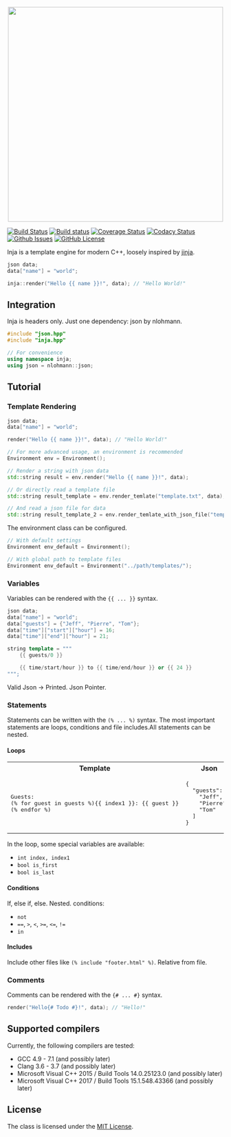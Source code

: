 [<div align="center"><img width="500" src="https://raw.githubusercontent.com/pantor/inja/master/doc/logo.jpg"></div>](https://github.com/pantor/inja/releases)



[![Build Status](https://travis-ci.org/pantor/inja.svg?branch=master)](https://travis-ci.org/pantor/inja)
[![Build status](https://ci.appveyor.com/api/projects/status/qtgniyyg6fn8ich8?svg=true)](https://ci.appveyor.com/project/pantor/inja)
[![Coverage Status](https://img.shields.io/coveralls/pantor/inja.svg)](https://coveralls.io/r/pantor/inja)
[![Codacy Status](https://api.codacy.com/project/badge/Grade/aa2041f1e6e648ae83945d29cfa0da17)](https://www.codacy.com/app/pantor/inja?utm_source=github.com&amp;utm_medium=referral&amp;utm_content=pantor/inja&amp;utm_campaign=Badge_Grade)
[![Github Issues](https://img.shields.io/github/issues/pantor/inja.svg)](http://github.com/pantor/inja/issues)
[![GitHub License](https://img.shields.io/badge/license-MIT-blue.svg)](https://raw.githubusercontent.com/pantor/inja/master/LICENSE)


Inja is a template engine for modern C++, loosely inspired by [jinja](http://jinja.pocoo.org).

```c++
json data;
data["name"] = "world";

inja::render("Hello {{ name }}!", data); // "Hello World!"
```

## Integration

Inja is headers only. Just one dependency: json by nlohmann.

```c++
#include "json.hpp"
#include "inja.hpp"

// For convenience
using namespace inja;
using json = nlohmann::json;
```


## Tutorial


### Template Rendering
```c++
json data;
data["name"] = "world";

render("Hello {{ name }}!", data); // "Hello World!"

// For more advanced usage, an environment is recommended
Environment env = Environment();

// Render a string with json data
std::string result = env.render("Hello {{ name }}!", data);

// Or directly read a template file
std::string result_template = env.render_temlate("template.txt", data);

// And read a json file for data
std::string result_template_2 = env.render_temlate_with_json_file("template.txt", "data.json");
```

The environment class can be configured.
```c++
// With default settings
Environment env_default = Environment();

// With global path to template files
Environment env_default = Environment("../path/templates/");
```

### Variables

Variables can be rendered with the `{{ ... }}` syntax.

```c++
json data;
data["name"] = "world";
data["guests"] = {"Jeff", "Pierre", "Tom"};
data["time"]["start"]["hour"] = 16;
data["time"]["end"]["hour"] = 21;

string template = """
    {{ guests/0 }}

    {{ time/start/hour }} to {{ time/end/hour }} or {{ 24 }}
""";
```

Valid Json -> Printed. Json Pointer.


### Statements

Statements can be written with the `(% ... %)` syntax. The most important statements are loops, conditions and file includes.All statements can be nested.

#### Loops

<table>
	<tbody>
		<tr>
      		<th>Template</th>
      		<th>Json</th>
      		<th>Result</th>
    	</tr>
		<tr>
			<td>
<pre lang="txt">
Guests:
(% for guest in guests %){{ index1 }}: {{ guest }}
(% endfor %)</pre>
			</td>
			<td>
<pre lang="json">
{
  "guests":  [
    "Jeff",
    "Pierre",
    "Tom"
  ]
}</pre>
			</td>
			<td>
<pre lang="txt">
Guests:
1. Jeff
2. Pierre
3. Tom
</pre>
			</td>
		</tr>
	</tbody>
</table>

In the loop, some special variables are available:
- `int index, index1`
- `bool is_first`
- `bool is_last`

#### Conditions

If, else if, else. Nested. conditions:
- `not`
- `==`, `>`, `<`, `>=`, `<=`, `!=`
- `in`

#### Includes

Include other files like `(% include "footer.html" %)`. Relative from file.

### Comments

Comments can be rendered with the `{# ... #}` syntax.

```c++
render("Hello{# Todo #}!", data); // "Hello!"
```

## Supported compilers

Currently, the following compilers are tested:

- GCC 4.9 - 7.1 (and possibly later)
- Clang 3.6 - 3.7 (and possibly later)
- Microsoft Visual C++ 2015 / Build Tools 14.0.25123.0 (and possibly later)
- Microsoft Visual C++ 2017 / Build Tools 15.1.548.43366 (and possibly later)


## License

The class is licensed under the [MIT License](https://raw.githubusercontent.com/pantor/inja/master/LICENSE).

